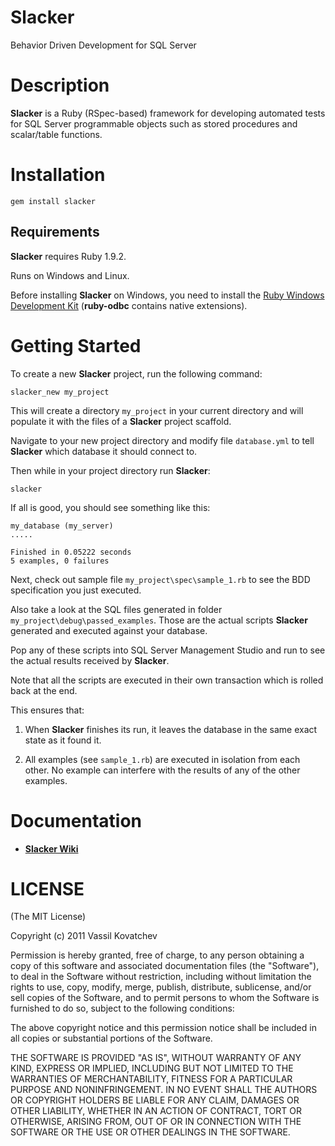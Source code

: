 # Slacker
Behavior Driven Development for SQL Server

# Description
__Slacker__ is a Ruby (RSpec-based) framework for developing automated tests for SQL Server programmable objects such as stored procedures and scalar/table functions.

# Installation
    gem install slacker

## Requirements

__Slacker__ requires Ruby 1.9.2.

Runs on Windows and Linux.

Before installing __Slacker__ on Windows, you need to install the [Ruby Windows Development Kit](https://github.com/oneclick/rubyinstaller/wiki/Development-Kit) (__ruby-odbc__ contains native extensions).

# Getting Started
To create a new __Slacker__ project, run the following command:

    slacker_new my_project

This will create a directory `my_project` in your current directory and will populate it with the files of a  __Slacker__ project scaffold.

Navigate to your new project directory and modify file `database.yml` to tell __Slacker__ which database it should connect to.

Then while in your project directory run __Slacker__:

    slacker

If all is good, you should see something like this:

    my_database (my_server)
    .....

    Finished in 0.05222 seconds
    5 examples, 0 failures

Next, check out sample file `my_project\spec\sample_1.rb` to see the BDD specification you just executed.

Also take a look at the SQL files generated in folder `my_project\debug\passed_examples`. Those are the actual scripts __Slacker__ generated and executed against your database.

Pop any of these scripts into SQL Server Management Studio and run to see the actual results received by __Slacker__.

Note that all the scripts are executed in their own transaction which is rolled back at the end.

This ensures that:

1. When __Slacker__ finishes its run, it leaves the database in the same exact state as it found it.

2. All examples (see `sample_1.rb`) are executed in isolation from each other. No example can interfere with the results of any of the other examples.


# Documentation

* [__Slacker Wiki__](https://github.com/vassilvk/slacker/wiki)


# LICENSE
(The MIT License)

Copyright (c) 2011 Vassil Kovatchev

Permission is hereby granted, free of charge, to any person obtaining a copy of this software and associated documentation files (the "Software"), to deal in the Software without restriction, including without limitation the rights to use, copy, modify, merge, publish, distribute, sublicense, and/or sell copies of the Software, and to permit persons to whom the Software is furnished to do so, subject to the following conditions:

The above copyright notice and this permission notice shall be included in all copies or substantial portions of the Software.

THE SOFTWARE IS PROVIDED "AS IS", WITHOUT WARRANTY OF ANY KIND, EXPRESS OR IMPLIED, INCLUDING BUT NOT LIMITED TO THE WARRANTIES OF MERCHANTABILITY, FITNESS FOR A PARTICULAR PURPOSE AND NONINFRINGEMENT. IN NO EVENT SHALL THE AUTHORS OR COPYRIGHT HOLDERS BE LIABLE FOR ANY CLAIM, DAMAGES OR OTHER LIABILITY, WHETHER IN AN ACTION OF CONTRACT, TORT OR OTHERWISE, ARISING FROM, OUT OF OR IN CONNECTION WITH THE SOFTWARE OR THE USE OR OTHER DEALINGS IN THE SOFTWARE.